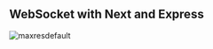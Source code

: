 ## WebSocket with Next and Express

![maxresdefault](https://github.com/mena0018/Discover_NextJS/assets/89834824/e3ae7743-56cb-4bcc-becd-008ae6f2b0a8)
